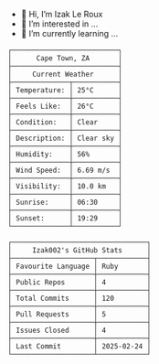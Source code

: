 - 👋 Hi, I’m Izak Le Roux
- 👀 I’m interested in ...
- 🌱 I’m currently learning ...


<!---
Izak002/Izak002 is a ✨ special ✨ repository because its `README.md` (this file) appears on your GitHub profile.
You can click the Preview link to take a look at your changes.
--->


<!-- WEATHER START -->
```
┌──────────────────────────┐
│      Cape Town, ZA       │
├──────────────────────────┤
│     Current Weather      │
├──────────────┬───────────┤
│ Temperature: │ 25°C      │
├──────────────┼───────────┤
│ Feels Like:  │ 26°C      │
├──────────────┼───────────┤
│ Condition:   │ Clear     │
├──────────────┼───────────┤
│ Description: │ Clear sky │
├──────────────┼───────────┤
│ Humidity:    │ 56%       │
├──────────────┼───────────┤
│ Wind Speed:  │ 6.69 m/s  │
├──────────────┼───────────┤
│ Visibility:  │ 10.0 km   │
├──────────────┼───────────┤
│ Sunrise:     │ 06:30     │
├──────────────┼───────────┤
│ Sunset:      │ 19:29     │
└──────────────┴───────────┘
```

<!-- WEATHER END -->

<!-- GITHUB_STATS_START -->
```
┌─────────────────────────────────┐
│     Izak002's GitHub Stats      │
├────────────────────┬────────────┤
│ Favourite Language │ Ruby       │
├────────────────────┼────────────┤
│ Public Repos       │ 4          │
├────────────────────┼────────────┤
│ Total Commits      │ 120        │
├────────────────────┼────────────┤
│ Pull Requests      │ 5          │
├────────────────────┼────────────┤
│ Issues Closed      │ 4          │
├────────────────────┼────────────┤
│ Last Commit        │ 2025-02-24 │
└────────────────────┴────────────┘
```

<!-- GITHUB_STATS_END -->